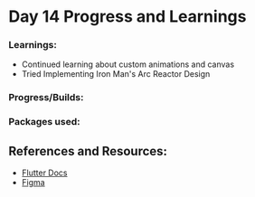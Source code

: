 # Day 14 Progress and Learnings

### Learnings:
- Continued learning about custom animations and canvas
- Tried Implementing Iron Man's Arc Reactor Design

### Progress/Builds:

### Packages used:


## References and Resources:
- [Flutter Docs](https://docs.flutter.dev/)
- [Figma](https://www.figma.com)



